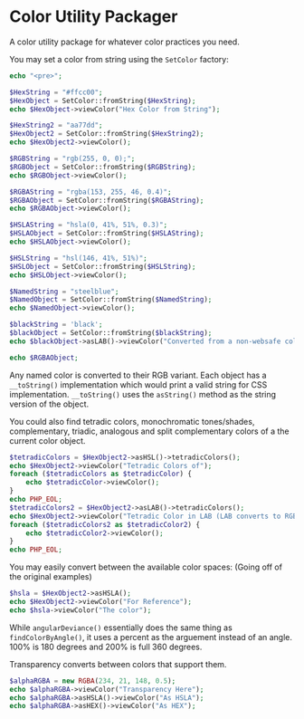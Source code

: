 # Color Utility Packager
A color utility package for whatever color practices you need.

You may set a color from string using the `SetColor` factory:

```PHP
echo "<pre>";

$HexString = "#ffcc00";
$HexObject = SetColor::fromString($HexString);
echo $HexObject->viewColor("Hex Color from String");

$HexString2 = "aa77dd";
$HexObject2 = SetColor::fromString($HexString2);
echo $HexObject2->viewColor();

$RGBString = "rgb(255, 0, 0);";
$RGBObject = SetColor::fromString($RGBString);
echo $RGBObject->viewColor();

$RGBAString = "rgba(153, 255, 46, 0.4)";
$RGBAObject = SetColor::fromString($RGBAString);
echo $RGBAObject->viewColor();

$HSLAString = "hsla(0, 41%, 51%, 0.3)";
$HSLAObject = SetColor::fromString($HSLAString);
echo $HSLAObject->viewColor();

$HSLString = "hsl(146, 41%, 51%)";
$HSLObject = SetColor::fromString($HSLString);
echo $HSLObject->viewColor();

$NamedString = "steelblue";
$NamedObject = SetColor::fromString($NamedString);
echo $NamedObject->viewColor();

$blackString = 'black';
$blackObject = SetColor::fromString($blackString);
echo $blackObject->asLAB()->viewColor("Converted from a non-websafe color format");

echo $RGBAObject;
```

Any named color is converted to their RGB variant. Each object has a `__toString()` implementation which would print a valid string for CSS implementation. `__toString()` uses the `asString()` method as the string version of the object.

You could also find tetradic colors, monochromatic tones/shades, complementary, triadic, analogous and split complementary colors of a the current color object.

```PHP
$tetradicColors = $HexObject2->asHSL()->tetradicColors();
echo $HexObject2->viewColor("Tetradic Colors of");
foreach ($tetradicColors as $tetradicColor) {
    echo $tetradicColor->viewColor();
}
echo PHP_EOL;
$tetradicColors2 = $HexObject2->asLAB()->tetradicColors();
echo $HexObject2->viewColor("Tetradic Color in LAB (LAB converts to RGB since it isn't websafe)");
foreach ($tetradicColors2 as $tetradicColor2) {
    echo $tetradicColor2->viewColor();
}
echo PHP_EOL;
```
You may easily convert between the available color spaces: (Going off of the original examples)
```PHP
$hsla = $HexObject2->asHSLA();
echo $HexObject2->viewColor("For Reference");
echo $hsla->viewColor("The color");
```

While `angularDeviance()` essentially does the same thing as `findColorByAngle()`, it uses a percent as the arguement instead of an angle. 100% is 180 degrees and 200% is full 360 degrees.

Transparency converts between colors that support them.

```PHP
$alphaRGBA = new RGBA(234, 21, 148, 0.5);
echo $alphaRGBA->viewColor("Transparency Here");
echo $alphaRGBA->asHSLA()->viewColor("As HSLA");
echo $alphaRGBA->asHEX()->viewColor("As HEX");
```
